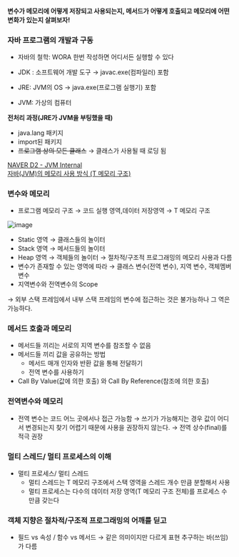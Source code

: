 #### 변수가 메모리에 어떻게 저장되고 사용되는지, 메서드가 어떻게 호출되고 메모리에 어떤 변화가 있는지 살펴보자!

### 자바 프로그램의 개발과 구동

- 자바의 철학: WORA 한번 작성하면 어디서든 실행할 수 있다

- JDK : 소프트웨어 개발 도구 → javac.exe(컴파일러) 포함
- JRE: JVM의 OS → java.exe(프로그램 실행기) 포함
- JVM: 가상의 컴퓨터

**전처리 과정(JRE가 JVM을 부팅했을 때)**

- java.lang 패키지
- import된 패키지
- ~~프로그램 상의 모든 클래스~~  → 클래스가 사용될 때 로딩 됨

[NAVER D2 - JVM Internal](https://d2.naver.com/helloworld/1230)
<br />
[자바(JVM)의 메모리 사용 방식 (T 메모리 구조)](https://siyoon210.tistory.com/124)

### 변수와 메모리

- 프로그램 메모리 구조 →  코드 실행 영역,데이터 저장영역 → T 메모리 구조

![image](https://github.com/JoosungKwon/oop-intro-for-spring/assets/99165624/f011bbad-7b7d-4fe7-b822-95129d980adf)

- Static 영역 → 클래스들의 놀이터
- Stack 영역 → 메서드들의 놀이터
- Heap 영역 → 객체들의 놀이터 → 절차적/구조적 프로그래밍의 메모리 사용과 다름
- 변수가 존재할 수 있는 영역에 따라 → 클래스 변수(전역 변수), 지역 변수, 객체멤버 변수
- 지역변수와 전역변수의 Scope

→ 외부 스택 프레임에서 내부 스택 프레임의 변수에 접근하는 것은 불가능하나 그 역은 가능하다.

### 메서드 호출과 메모리

- 메서드들 끼리는 서로의 지역 변수를 참조할 수 없음
- 메서드들 끼리 값을 공유하는 방법
    - 메서드 매개 인자와 반환 값을 통해 전달하기
    - 전역 변수를 사용하기
- Call By Value(값에 의한 호출) 와 Call By Reference(참조에 의한 호출)

### 전역변수와 메모리

- 전역 변수는 코드 어느 곳에서나 접근 가능함 → 쓰기가 가능해지는 경우 값이 어디서 변경되는지 찾기 어렵기 때문에 사용을 권장하지 않는다. → 전역 상수(final)를 적극 권장

### 멀티 스레드/ 멀티 프로세스의 이해

- 멀티 프로세스/ 멀티 스레드
    - 멀티 스레드는 T 메모리 구조에서 스택 영역을 스레드 개수 만큼 분할해서 사용
    - 멀티 프로세스는 다수의 데이터 저장 영역(T 메모리 구조 전체)를 프로세스 수 만큼 갖는다

### 객체 지향은 절차적/구조적 프로그래밍의 어깨를 딛고

- 필드 vs 속성 / 함수 vs 메서드 → 같은 의미이지만 다르게 표현 추구하는 바(쓰임)가 다름
